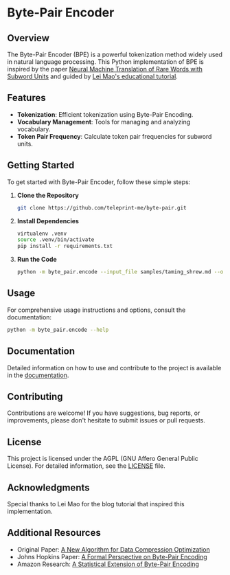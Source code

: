 # Byte-Pair Encoder

## Overview

The Byte-Pair Encoder (BPE) is a powerful tokenization method widely used in natural language processing. This Python implementation of BPE is inspired by the paper [Neural Machine Translation of Rare Words with Subword Units](https://arxiv.org/abs/1508.07909v5) and guided by [Lei Mao's educational tutorial](https://leimao.github.io/blog/Byte-Pair-Encoding/).

## Features

- **Tokenization**: Efficient tokenization using Byte-Pair Encoding.
- **Vocabulary Management**: Tools for managing and analyzing vocabulary.
- **Token Pair Frequency**: Calculate token pair frequencies for subword units.

## Getting Started

To get started with Byte-Pair Encoder, follow these simple steps:

1. **Clone the Repository**
   ```sh
   git clone https://github.com/teleprint-me/byte-pair.git
   ```

2. **Install Dependencies**
   ```sh
   virtualenv .venv
   source .venv/bin/activate
   pip install -r requirements.txt
   ```

3. **Run the Code**
   ```sh
   python -m byte_pair.encode --input_file samples/taming_shrew.md --output_file local/vocab.json --n_merges 5000
   ```

## Usage

For comprehensive usage instructions and options, consult the documentation:

```sh
python -m byte_pair.encode --help
```

## Documentation

Detailed information on how to use and contribute to the project is available in the [documentation](docs).

## Contributing

Contributions are welcome! If you have suggestions, bug reports, or improvements, please don't hesitate to submit issues or pull requests.

## License

This project is licensed under the AGPL (GNU Affero General Public License). For detailed information, see the [LICENSE](LICENSE) file.

## Acknowledgments

Special thanks to Lei Mao for the blog tutorial that inspired this implementation.

## Additional Resources

- Original Paper: [A New Algorithm for Data Compression Optimization](https://arxiv.org/abs/1209.1045)
- Johns Hopkins Paper: [A Formal Perspective on Byte-Pair Encoding](https://aclanthology.org/2023.findings-acl.38.pdf)
- Amazon Research: [A Statistical Extension of Byte-Pair Encoding](https://paperswithcode.com/paper/a-statistical-extension-of-byte-pair-encoding)
